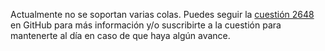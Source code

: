 Actualmente no se soportan varias colas. Puedes seguir la [cuestión 2648](https://github.com/AntennaPod/AntennaPod/issues/2648) en GitHub para más información y/o suscribirte a la cuestión para mantenerte al día en caso de que haya algún avance.
